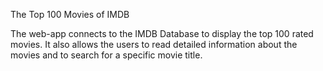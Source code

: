 The Top 100 Movies of IMDB

The web-app connects to the IMDB Database to display the top 100 rated movies. It also allows the users to read detailed information about the movies and to search for a specific movie title.
